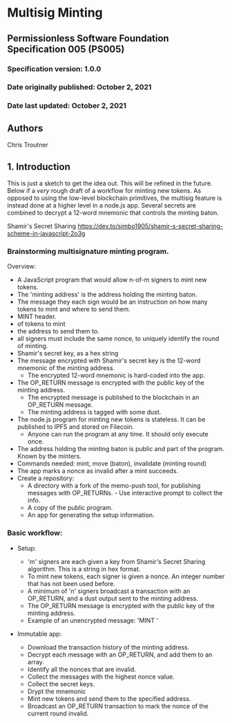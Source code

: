 # Multisig Minting

## Permissionless Software Foundation Specification 005 (PS005)

### Specification version: 1.0.0

### Date originally published: October 2, 2021

### Date last updated: October 2, 2021

## Authors

Chris Troutner

## 1. Introduction

This is just a sketch to get the idea out. This will be refined in the future. Below if a _very_ rough draft of a workflow for minting new tokens. As opposed to using the low-level blockchain primitives, the multisig feature is instead done at a higher level in a node.js app. Several secrets are combined to decrypt a 12-word mnemonic that controls the minting baton.

Shamir's Secret Sharing
https://dev.to/simbo1905/shamir-s-secret-sharing-scheme-in-javascript-2o3g

### Brainstorming multisignature minting program.

Overview:

- A JavaScript program that would allow n-of-m signers to mint new tokens.
- The 'minting address' is the address holding the minting baton.
- The message they each sign would be an instruction on how many tokens to mint and where to send them.
- MINT header.
- <qty> of tokens to mint
- <addr> the address to send them to.
- <nonce> all signers must include the same nonce, to uniquely identify the round of minting.
- <secret key> Shamir's secret key, as a hex string
- The message encrypted with Shamir's secret key is the 12-word mnemonic of the minting address.
  - The encrypted 12-word mnemonic is hard-coded into the app.
- The OP_RETURN message is encrypted with the public key of the minting address.
  - The encrypted message is published to the blockchain in an OP_RETURN message.
  - The minting address is tagged with some dust.
- The node.js program for minting new tokens is stateless. It can be published to IPFS and stored on Filecoin.
  - Anyone can run the program at any time. It should only execute once.
- The address holding the minting baton is public and part of the program. Known by the minters.
- Commands needed: mint, move (baton), invalidate (minting round)
- The app marks a nonce as invalid after a mint succeeds.
- Create a repository:
  - A directory with a fork of the memo-push tool, for publishing messages with OP_RETURNs. - Use interactive prompt to collect the info.
  - A copy of the public program.
  - An app for generating the setup information.

### Basic workflow:

- Setup:

  - 'm' signers are each given a key from Shamir's Secret Sharing algorithm. This is a string in hex format.
  - To mint new tokens, each signer is given a nonce. An integer number that has not been used before.
  - A minimum of 'n' signers broadcast a transaction with an OP_RETURN, and a dust output sent to the minting address.
  - The OP_RETURN message is encrypted with the public key of the minting address.
  - Example of an unencrypted message: 'MINT <qty> <addr> <nonce> <secret key>'

- Immutable app:
  - Download the transaction history of the minting address.
  - Decrypt each message with an OP_RETURN, and add them to an array.
  - Identify all the nonces that are invalid.
  - Collect the messages with the highest nonce value.
  - Collect the secret keys.
  - Drypt the mnemonic
  - Mint new tokens and send them to the specified address.
  - Broadcast an OP_RETURN transaction to mark the nonce of the current round invalid.
